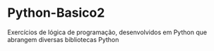 # Python-Basico2
Exercícios de lógica de programação, desenvolvidos em Python que abrangem diversas bibliotecas Python
